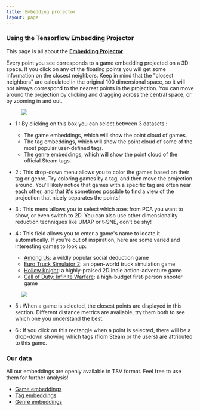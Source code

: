 ```yaml
---
title: Embedding projector
layout: page
---
```


### Using the Tensorflow Embedding Projector <br>

This page is all about the **[Embedding Projector](http://projector.tensorflow.org/?config=https://gist.githubusercontent.com/dmizr/6ed0d83d738a86a3d57e7a8455efe83f/raw/6b7aed45e8d7d5eec7d4f5fb0f71d9c74f0423e8/projector_config_all.json)**.


Every point you see corresponds to a game embedding projected on a 3D space. 
If you click on any of the floating points you will get some information on the closest neighbors.
Keep in mind that the "closest neighbors" are calculated in the original 100 dimensional space, so it will not always correspond to the nearest points in the projection.
You can move around the projection by clicking and dragging across the central space, or by zooming in and out.

<figure>
    <img src="../img/tensorflow_1.png">
    <figcaption></figcaption>
</figure>

- 1 : By clicking on this box you can select between 3 datasets :
    - The game embeddings, which will show the point cloud of games.
    - The tag embeddings, which will show the point cloud of some of the most popular user-defined tags.
    - The genre embeddings, which will show the point cloud of the official Steam tags.

- 2 : This drop-down menu allows you to color the games based on their tag or genre. Try coloring games by a tag, and then move the projection around. You'll likely notice that games with a specific tag are often near each other, and that it's sometimes possible to find a view of the projection that nicely separates the points!

- 3 : This menu allows you to select which axes from PCA you want to show, or even switch to 2D. You can also use other dimensionality reduction techniques like UMAP or t-SNE, don't be shy!

- 4 : This field allows you to enter a game's name to locate it automatically. If you're out of inspiration, here are some varied and interesting games to look up:
    - [Among Us](https://store.steampowered.com/app/945360/Among_Us/): a wildly popular social deduction game
    - [Euro Truck Simulator 2](https://store.steampowered.com/app/227300/Euro_Truck_Simulator_2/): an open-world truck simulation game
    - [Hollow Knight](https://store.steampowered.com/app/367520/Hollow_Knight/): a highly-praised 2D indie action-adventure game
    -  [Call of Duty: Infinite Warfare](https://store.steampowered.com/app/292730/Call_of_Duty_Infinite_Warfare/): a high-budget first-person shooter game


<figure>
    <img src="../img/tensorflow_2.png">
    <figcaption></figcaption>
</figure>

- 5 : When a game is selected, the closest points are displayed in this section. Different distance metrics are available, try them both to see which one you understand the best. 

- 6 : If you click on this rectangle when a point is selected, there will be a drop-down showing which tags (from Steam or the users) are attributed to this game.

### Our data <br>

All our embeddings are openly available in TSV format. Feel free to use them for further analysis!
- [Game embeddings](https://gist.github.com/dmizr/f9de09c761f35cc5c3c8b14ad24c5eff)
- [Tag embeddings](https://gist.github.com/dmizr/8c10552beccebc44826cb3e91dae740c)
- [Genre embeddings](https://gist.github.com/dmizr/219491ae705c07d61002d2d7a5c2c03d) 
